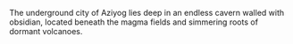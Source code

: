 The underground city of Aziyog lies deep in an endless cavern walled with obsidian, located beneath the magma fields and simmering roots of dormant volcanoes.